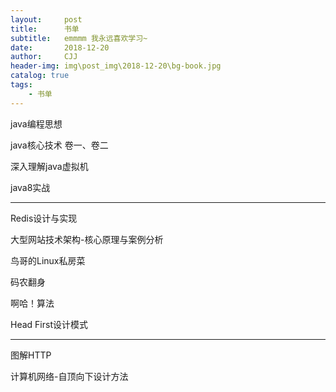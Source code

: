 ```yaml
---
layout:     post
title:      书单
subtitle:   emmmm 我永远喜欢学习~
date:       2018-12-20
author:     CJJ
header-img: img\post_img\2018-12-20\bg-book.jpg
catalog: true
tags:
    - 书单
---
```





java编程思想

java核心技术 卷一、卷二

深入理解java虚拟机

java8实战

---

Redis设计与实现

大型网站技术架构-核心原理与案例分析

鸟哥的Linux私房菜

码农翻身

啊哈！算法

Head First设计模式

---

图解HTTP

计算机网络-自顶向下设计方法
